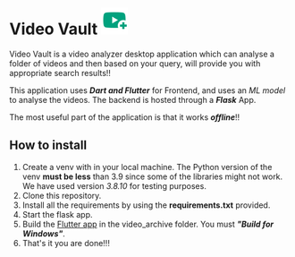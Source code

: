 # Video Vault ![Logo](assets/logo.svg)

Video Vault is a video analyzer desktop application which can analyse a folder of videos and then based on your query, will provide you with appropriate search results!!

This application uses ***Dart and Flutter*** for Frontend, and uses an *ML model* to analyse the videos. The backend is hosted through a ***Flask*** App.

The most useful part of the application is that it works ***offline***!!

## How to install

1. Create a venv with in your local machine. The Python version of the venv <b>must be less</b> than 3.9 since some of the libraries might not work. We have used version <i>3.8.10</i> for testing purposes.
2. Clone this repository.
3. Install all the requirements by using the <b>requirements.txt</b> provided.
4. Start the flask app.
5. Build the [Flutter app](https://docs.flutter.dev/get-started/install) in the video_archive folder. You must ***"Build for Windows"***.
6. That's it you are done!!!
